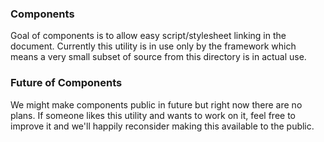 ### Components
Goal of components is to allow easy script/stylesheet linking in the document. Currently this utility is in use only by the framework which means a very small subset of source from this directory is in actual use.


### Future of Components
We might make components public in future but right now there are no plans. If someone likes this utility and wants to work on it, feel free to improve it and we'll happily reconsider making this available to the public.
